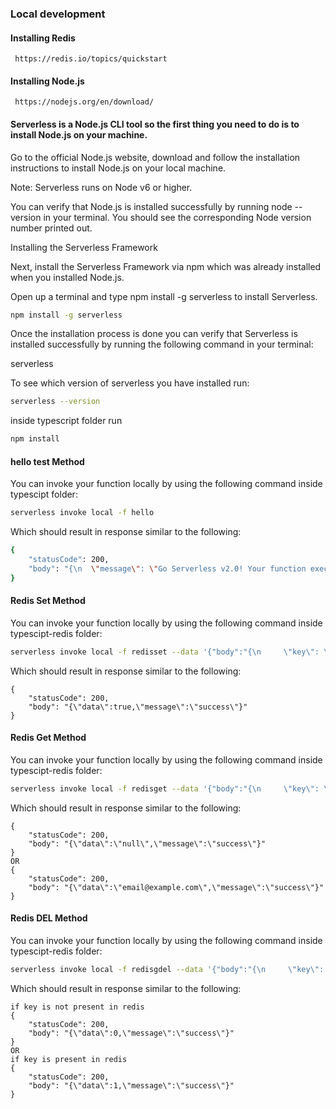 ### Local development
#### Installing Redis
     https://redis.io/topics/quickstart
     
#### Installing Node.js
     https://nodejs.org/en/download/

#### Serverless is a Node.js CLI tool so the first thing you need to do is to install Node.js on your machine.

Go to the official Node.js website, download and follow the installation instructions to install Node.js on your local machine.

Note: Serverless runs on Node v6 or higher.

You can verify that Node.js is installed successfully by running node --version in your terminal. You should see the corresponding Node version number printed out.

Installing the Serverless Framework

Next, install the Serverless Framework via npm which was already installed when you installed Node.js.

Open up a terminal and type npm install -g serverless to install Serverless.

```bash
npm install -g serverless
```

Once the installation process is done you can verify that Serverless is installed successfully by running the following command in your terminal:

serverless

To see which version of serverless you have installed run:

```bash
serverless --version
```

inside typescript folder run
```bash
npm install
```

#### hello test Method
You can invoke your function locally by using the following command inside typescipt folder:

```bash
serverless invoke local -f hello
```

Which should result in response similar to the following:

```bash
{
    "statusCode": 200,
    "body": "{\n  \"message\": \"Go Serverless v2.0! Your function executed successfully!\",\n  \"input\": \"\"\n}"
}
```


#### Redis Set Method
You can invoke your function locally by using the following command inside typescipt-redis folder:

```bash
serverless invoke local -f redisset --data '{"body":"{\n     \"key\": \"user_email\",\n    \"value\": \"email@example.com\"}","headers":{"authentication_data":"redis_auth_permission"}}'
```

Which should result in response similar to the following:

```
{
    "statusCode": 200,
    "body": "{\"data\":true,\"message\":\"success\"}"
}
```

#### Redis Get Method
You can invoke your function locally by using the following command inside typescipt-redis folder:

```bash
serverless invoke local -f redisget --data '{"body":"{\n     \"key\": \"user_email\"}","headers":{"authentication_data":"redis_auth_permission"}}'
```

Which should result in response similar to the following:

```
{
    "statusCode": 200,
    "body": "{\"data\":\"null\",\"message\":\"success\"}"
}
OR 
{
    "statusCode": 200,
    "body": "{\"data\":\"email@example.com\",\"message\":\"success\"}"
}
```


#### Redis DEL Method
You can invoke your function locally by using the following command inside typescipt-redis folder:

```bash
serverless invoke local -f redisgdel --data '{"body":"{\n     \"key\": \"user_email\"}","headers":{"authentication_data":"redis_auth_permission"}}'
```

Which should result in response similar to the following:

```
if key is not present in redis
{
    "statusCode": 200,
    "body": "{\"data\":0,\"message\":\"success\"}"
}
OR 
if key is present in redis
{
    "statusCode": 200,
    "body": "{\"data\":1,\"message\":\"success\"}"
}
```

